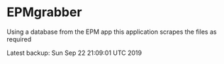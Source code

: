 # EPMgrabber
Using a database from the EPM app this application scrapes the files as required


Latest backup: Sun Sep 22 21:09:01 UTC 2019
